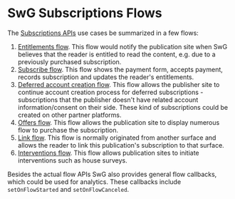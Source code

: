 <!---
Copyright 2018 The Subscribe with Google Authors. All Rights Reserved.

Licensed under the Apache License, Version 2.0 (the "License");
you may not use this file except in compliance with the License.
You may obtain a copy of the License at

     http://www.apache.org/licenses/LICENSE-2.0

Unless required by applicable law or agreed to in writing, software
distributed under the License is distributed on an "AS-IS" BASIS,
WITHOUT WARRANTIES OR CONDITIONS OF ANY KIND, either express or implied.
See the License for the specific language governing permissions and
limitations under the License.
-->

# SwG Subscriptions Flows

The [Subscriptions APIs](./core-apis.md) use cases be summarized in a few flows:

1. [Entitlements flow](./entitlements-flow.md). This flow would notify the publication site when SwG believes that the reader is entitled to read the content, e.g. due to a previously purchased subscription.
2. [Subscribe flow](./subscribe-flow.md). This flow shows the payment form, accepts payment, records subscription and updates the reader's entitlements.
3. [Deferred account creation flow](./deferred-account-flow.md). This flow allows the publisher site to continue account creation process for deferred subscriptions - subscriptions that the publisher doesn't have related account information/consent on their side. These kind of subscriptions could be created on other partner platforms.
4. [Offers flow](./offers-flow.md). This flow allows the publication site to display numerous flow to purchase the subscription.
5. [Link flow](./link-flow.md). This flow is normally originated from another surface and allows the reader to link this publication's subscription to that surface.
6. [Interventions flow](./interventions-flow.md). This flow allows publication sites to initiate interventions such as house surveys.

Besides the actual flow APIs SwG also provides general flow callbacks, which could be used for analytics. These callbacks include `setOnFlowStarted` and `setOnFlowCanceled`.
